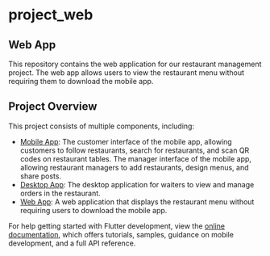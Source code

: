 # project_web

## Web App

This repository contains the web application for our restaurant management project. The web app allows users to view the restaurant menu without requiring them to download the mobile app.

## Project Overview

This project consists of multiple components, including:

- [Mobile App](https://github.com/alidogangullu/project_mobile): The customer interface of the mobile app, allowing customers to follow restaurants, search for restaurants, and scan QR codes on restaurant tables. The manager interface of the mobile app, allowing restaurant managers to add restaurants, design menus, and share posts.
- [Desktop App](https://github.com/alidogangullu/project_desktop): The desktop application for waiters to view and manage orders in the restaurant.
- [Web App](https://github.com/alidogangullu/project_web): A web application that displays the restaurant menu without requiring users to download the mobile app.

For help getting started with Flutter development, view the
[online documentation](https://docs.flutter.dev/), which offers tutorials,
samples, guidance on mobile development, and a full API reference.
